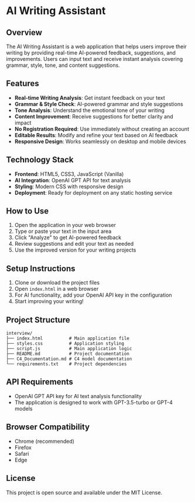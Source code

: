 # AI Writing Assistant

## Overview
The AI Writing Assistant is a web application that helps users improve their writing by providing real-time AI-powered feedback, suggestions, and improvements. Users can input text and receive instant analysis covering grammar, style, tone, and content suggestions.

## Features
- **Real-time Writing Analysis**: Get instant feedback on your text
- **Grammar & Style Check**: AI-powered grammar and style suggestions
- **Tone Analysis**: Understand the emotional tone of your writing
- **Content Improvement**: Receive suggestions for better clarity and impact
- **No Registration Required**: Use immediately without creating an account
- **Editable Results**: Modify and refine your text based on AI feedback
- **Responsive Design**: Works seamlessly on desktop and mobile devices

## Technology Stack
- **Frontend**: HTML5, CSS3, JavaScript (Vanilla)
- **AI Integration**: OpenAI GPT API for text analysis
- **Styling**: Modern CSS with responsive design
- **Deployment**: Ready for deployment on any static hosting service

## How to Use
1. Open the application in your web browser
2. Type or paste your text in the input area
3. Click "Analyze" to get AI-powered feedback
4. Review suggestions and edit your text as needed
5. Use the improved version for your writing projects

## Setup Instructions
1. Clone or download the project files
2. Open `index.html` in a web browser
3. For AI functionality, add your OpenAI API key in the configuration
4. Start improving your writing!

## Project Structure
```
interview/
├── index.html          # Main application file
├── styles.css          # Application styling
├── script.js           # Main application logic
├── README.md           # Project documentation
├── C4_Documentation.md # C4 model documentation
└── requirements.txt    # Project dependencies
```

## API Requirements
- OpenAI GPT API key for AI text analysis functionality
- The application is designed to work with GPT-3.5-turbo or GPT-4 models

## Browser Compatibility
- Chrome (recommended)
- Firefox
- Safari
- Edge

## License
This project is open source and available under the MIT License. 
